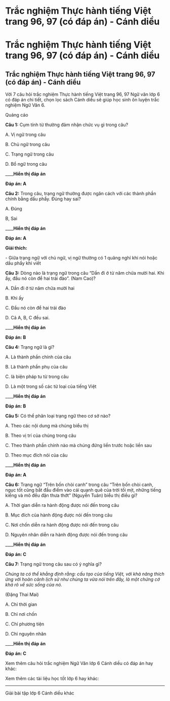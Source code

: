 # Trắc nghiệm Thực hành tiếng Việt trang 96, 97 (có đáp án) - Cánh diều

# Trắc nghiệm Thực hành tiếng Việt trang 96, 97 (có đáp án) - Cánh diều

## Trắc nghiệm Thực hành tiếng Việt trang 96, 97 (có đáp án) - Cánh diều

Với 7 câu hỏi trắc nghiệm Thực hành tiếng Việt trang 96, 97 Ngữ văn lớp 6 có đáp án chi tiết, chọn lọc sách Cánh diều sẽ giúp học sinh ôn luyện trắc nghiệm Ngữ Văn 6.

Quảng cáo

**Câu 1:** Cụm tính từ thường đảm nhận chức vụ gì trong câu?

A. Vị ngữ trong câu

B. Chủ ngữ trong câu

C. Trạng ngữ trong câu

D. Bổ ngữ trong câu

____**Hiển thị đáp án**

**Đáp án: A**

**Câu 2:** Trong câu, trạng ngữ thường được ngăn cách với các thành phần chính bằng dấu phẩy. Đúng hay sai?

A. Đúng

B, Sai

____**Hiển thị đáp án**

**Đáp án: A**

**Giải thích:**

\- Giữa trạng ngữ với chủ ngữ, vị ngữ thường có 1 quãng nghỉ khi nói hoặc dấu phẩy khi viết

**Câu 3:** Dòng nào là trạng ngữ trong câu “Dần đi ở từ năm chửa mười hai. Khi ấy, đầu nó còn để hai trái đào”. (Nam Cao)?

A. Dần đi ở từ năm chửa mười hai

B. Khi ấy

C. Đầu nó còn để hai trái đào

D. Cả A, B, C đều sai.

____**Hiển thị đáp án**

**Đáp án: B**

**Câu 4:** Trạng ngữ là gì?

A. Là thành phần chính của câu

B. Là thành phần phụ của câu

C. là biện pháp tu từ trong câu

D. Là một trong số các từ loại của tiếng Việt

____**Hiển thị đáp án**

**Đáp án: B**

**Câu 5:** Có thể phân loại trạng ngữ theo cơ sở nào?

A. Theo các nội dung mà chúng biểu thị

B. Theo vị trí của chúng trong câu

C. Theo thành phần chính nào mà chúng đứng liền trước hoặc liền sau

D. Theo mục đích nói của câu

____**Hiển thị đáp án**

**Đáp án: A**

**Câu 6:** Trạng ngữ “Trên bốn chòi canh” trong câu “Trên bốn chòi canh, ngục tốt cũng bắt đầu điểm vào cái quạnh quẽ của trời tối mịt, những tiếng kiểng và mõ đều đặn thưa thớt” (Nguyễn Tuân) biểu thị điều gì?

A. Thời gian diễn ra hành động được nói đến trong câu

B. Mục đích của hành động được nói đến trong câu

C. Nơi chốn diễn ra hành động được nói đến trong câu

D. Nguyên nhân diễn ra hành động được nói đến trong câu

____**Hiển thị đáp án**

**Đáp án: C**

**Câu 7:** Trạng ngữ trong câu sau có ý nghĩa gì?

_Chúng ta có thể khẳng định rằng: cấu tạo của tiếng Việt, với khả năng thích ứng với hoàn cảnh lịch sử như chúng ta vừa nói trên đây, là một chứng cớ khá rõ về sức sống của nó._

(Đặng Thai Mai)

A. Chỉ thời gian

B. Chỉ nơi chốn

C. Chỉ phương tiện

D. Chỉ nguyên nhân

____**Hiển thị đáp án**

**Đáp án: C**

Xem thêm câu hỏi trắc nghiệm Ngữ Văn lớp 6 Cánh diều có đáp án hay khác:

Xem thêm các tài liệu học tốt lớp 6 hay khác:

* * *

Giải bài tập lớp 6 Cánh diều khác
